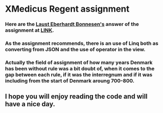 # XMedicus Regent assignment

### Here are the [Laust Eberhardt Bonnesen's](https://www.linkedin.com/in/laust-eberhardt-bonnesen/) answer of the assignment at [LINK](https://github.com/adbir/regentsBlazor/).

### As the assignment recommends, there is an use of Linq both as converting from JSON and the use of operator in the view.

### Actually the field of assignment of how many years Denmark has been without rule was a bit doubt of, when it comes to the gap between each rule, if it was the interregnum and if it was including from the start of Denmark aroung 700-800.

## I hope you will enjoy reading the code and will have a nice day.